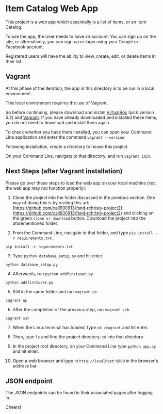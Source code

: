 # Item Catalog Web App

This project is a web app which essentially is a list of items, or an Item Catalog.

To use the app, the User needs to have an account. You can sign up on the site,
or alternatively, you can sign up or login using your Google or Facebook account.

Registered users will have the ability to view, create, edit, or delete items in their list.


## Vagrant

At this phase of the iteration, the app in this directory is to be run in a local environment.

This local environment requires the use of Vagrant.

So before continuing, please download and install [VirtualBox](https://www.virtualbox.org/wiki/Download_Old_Builds_5_2) (pick version 5.2) and [Vagrant](https://www.vagrantup.com).
If you have already downloaded and installed these items, you do not need to download and install them again.

To check whether you have them installed, you can open your Command Line application and enter the command `vagrant --version`.

Following installation, create a directory to house this project.

On your Command Line, navigate to that directory, and run `vagrant init`.


## Next Steps (after Vagrant installation)

Please go over these steps to load the web app on your local machine
(lest the web app may not function properly):


1. Clone the project into the folder discussed in the previous section.
One way of doing this is by visiting this url: [https://github.com/call900913/fsnd-rchristy-project2](https://github.com/call900913/fsnd-rchristy-project2) and clicking on the green `clone or download` button.
Download the project into the aforementioned folder.

2. From the Command Line, navigate to that folder, and type `pip install -r requirements.txt`.
```
pip install -r requirements.txt
```

3. Type `python database_setup.py` and hit enter.
```
python database_setup.py
```

4. Afterwards, run `python addfirstuser.py`.
```
python addfirstuser.py
```

5. Still in the same folder and run `vagrant up`.
```
vagrant up
```

6. After the completion of the previous step, run `vagrant ssh`.
```
vagrant ssh
```


7. When the Linux terminal has loaded, type `cd /vagrant` and hit enter.

8. Then, type `ls` and find the project directory; `cd` into that directory.

9. In the project root directory, on your Command Line type `python app.py` and hit enter.

10. Open a web browser and type in `http://localhost:5000` in the browser's address bar.


## JSON endpoint

The JSON endpoints can be found in their associated pages after logging in.


Cheers!
